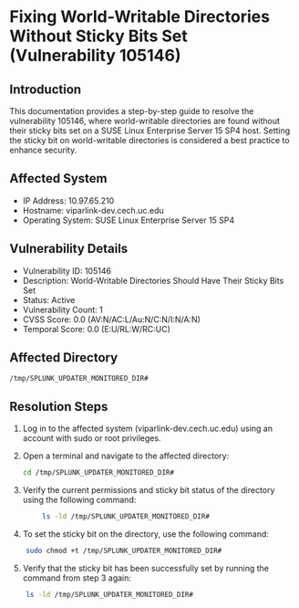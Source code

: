 # Fixing World-Writable Directories Without Sticky Bits Set (Vulnerability 105146)

## Introduction
This documentation provides a step-by-step guide to resolve the vulnerability 105146, where world-writable directories are found without their sticky bits set on a SUSE Linux Enterprise Server 15 SP4 host. Setting the sticky bit on world-writable directories is considered a best practice to enhance security.

## Affected System
- IP Address: 10.97.65.210
- Hostname: viparlink-dev.cech.uc.edu
- Operating System: SUSE Linux Enterprise Server 15 SP4

## Vulnerability Details
- Vulnerability ID: 105146
- Description: World-Writable Directories Should Have Their Sticky Bits Set
- Status: Active
- Vulnerability Count: 1
- CVSS Score: 0.0 (AV:N/AC:L/Au:N/C:N/I:N/A:N)
- Temporal Score: 0.0 (E:U/RL:W/RC:UC)

## Affected Directory
`/tmp/SPLUNK_UPDATER_MONITORED_DIR#`

## Resolution Steps
1. Log in to the affected system (viparlink-dev.cech.uc.edu) using an account with sudo or root privileges.

2. Open a terminal and navigate to the affected directory:
   ```bash
   cd /tmp/SPLUNK_UPDATER_MONITORED_DIR#
3. Verify the current permissions and sticky bit status of the directory using the following command:

```bash
        ls -ld /tmp/SPLUNK_UPDATER_MONITORED_DIR#
```


4. To set the sticky bit on the directory, use the following command:
```bash 
    sudo chmod +t /tmp/SPLUNK_UPDATER_MONITORED_DIR#
```

5. Verify that the sticky bit has been successfully set by running the command from step 3 again:

```bash
    ls -ld /tmp/SPLUNK_UPDATER_MONITORED_DIR#    
```



